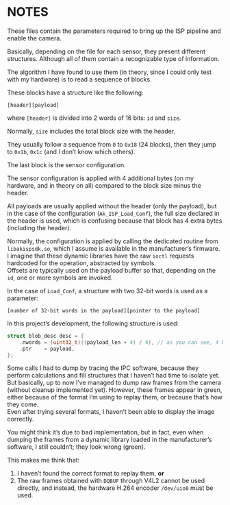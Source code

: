 # NOTES

These files contain the parameters required to bring up the ISP pipeline and enable the camera.

Basically, depending on the file for each sensor, they present different structures. Although all of them contain a recognizable type of information.

The algorithm I have found to use them (in theory, since I could only test with my hardware) is to read a sequence of blocks.

These blocks have a structure like the following:

```
[header][payload]
```

where `[header]` is divided into 2 words of 16 bits: `id` and `size`.

Normally, `size` includes the total block size with the header.

They usually follow a sequence from `0` to `0x18` (24 blocks), then they jump to `0x1b`, `0x1c` (and I don’t know which others).

The last block is the sensor configuration.

The sensor configuration is applied with 4 additional bytes (on my hardware, and in theory on all) compared to the block size minus the header.

All payloads are usually applied without the header (only the payload), but in the case of the configuration (`Ak_ISP_Load_Conf`), the full size declared in the header is used, which is confusing because that block has 4 extra bytes (including the header).

Normally, the configuration is applied by calling the dedicated routine from `libakispsdk.so`, which I assume is available in the manufacturer’s firmware.  
I imagine that these dynamic libraries have the raw `ioctl` requests hardcoded for the operation, abstracted by symbols.  
Offsets are typically used on the payload buffer so that, depending on the `id`, one or more symbols are invoked.

In the case of `Load_Conf`, a structure with two 32-bit words is used as a parameter:

```
[number of 32-bit words in the payload][pointer to the payload]
```

In this project’s development, the following structure is used:

```c
struct blob_desc desc = {
    .nwords = (uint32_t)((payload_len + 4) / 4), // as you can see, 4 bytes are added to get one more word
    .ptr    = payload,
};
```

Some calls I had to dump by tracing the IPC software, because they perform calculations and fill structures that I haven’t had time to isolate yet.  
But basically, up to now I’ve managed to dump raw frames from the camera (without cleanup implemented yet). However, these frames appear in green, either because of the format I’m using to replay them, or because that’s how they come.  
Even after trying several formats, I haven’t been able to display the image correctly.

You might think it’s due to bad implementation, but in fact, even when dumping the frames from a dynamic library loaded in the manufacturer’s software, I still couldn’t; they look wrong (green).

This makes me think that:

1. I haven’t found the correct format to replay them, **or**  
2. The raw frames obtained with `DQBUF` through V4L2 cannot be used directly, and instead, the hardware H.264 encoder `/dev/uio0` must be used.
